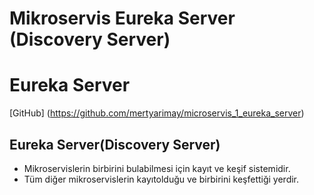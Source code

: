 # Mikroservis Eureka Server (Discovery  Server)

# Eureka Server 
[GitHub] (https://github.com/mertyarimay/microservis_1_eureka_server)


## Eureka Server(Discovery Server)
- Mikroservislerin birbirini bulabilmesi için kayıt ve keşif sistemidir.
- Tüm diğer mikroservislerin kayıtolduğu ve  birbirini keşfettiği yerdir.
